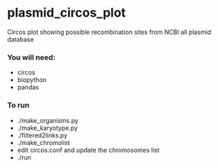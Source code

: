# plasmid_circos_plot
Circos plot showing possible recombination sites from NCBI all plasmid database

### You will need:
* circos
* biopython
* pandas


### To run
* ./make_organisms.py
* ./make_karyotype.py
* ./filtered2links.py
* ./make_chromolist
* edit circos.conf and update the chromosomes list
* ./run
